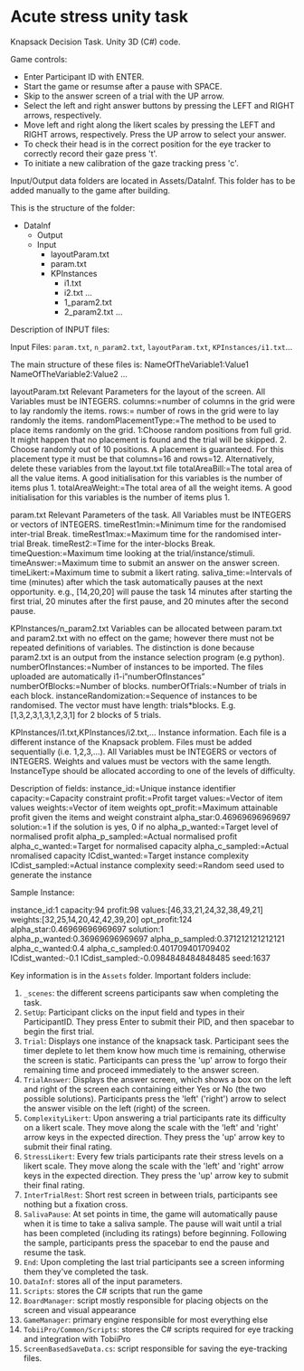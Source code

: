 # Acute stress unity task

Knapsack Decision Task. Unity 3D (C#) code.

Game controls:
- Enter Participant ID with ENTER.
- Start the game or resumse after a pause with SPACE.
- Skip to the answer screen of a trial with the UP arrow.
- Select the left and right answer buttons by pressing the LEFT and RIGHT arrows, respectively.
- Move left and right along the likert scales by pressing the LEFT and RIGHT arrows, respectively. Press the UP arrow to select your answer.
- To check their head is in the correct position for the eye tracker to correctly record their gaze press 't'.
- To initiate a new calibration of the gaze tracking press 'c'. 

Input/Output data folders are located in Assets/DataInf. This folder has to be added manually to the game after building. 

This is the structure of the folder:
- DataInf
	- Output
	- Input 
		- layoutParam.txt
		- param.txt
		- KPInstances
			- i1.txt
			- i2.txt 
				…
			- 1_param2.txt
			- 2_param2.txt
				…

Description of INPUT files:




Input Files: `param.txt`, `n_param2.txt`, `layoutParam.txt`, `KPInstances/i1.txt`…

The main structure of these files is: 
NameOfTheVariable1:Value1
NameOfTheVariable2:Value2
…

layoutParam.txt
Relevant Parameters for the layout of the screen. All Variables must be INTEGERS.
columns:=number of columns in the grid were to lay randomly the items.
rows:= number of rows in the grid were to lay randomly the items.
randomPlacementType:=The method to be used to place items randomly on the grid.
	1:Choose random positions from full grid. It might happen that no placement is found and the trial will be skipped.
	2. Choose randomly out of 10 positions. A placement is guaranteed. For this placement type it must be that columns=16 and rows=12. Alternatively, delete these 	variables from the layout.txt file
totalAreaBill:=The total area of all the value items. A good initialisation for this variables is the number of items plus 1.
totalAreaWeight:=The total area of all the weight items. A good initialisation for this variables is the number of items plus 1.


param.txt
Relevant Parameters of the task. All Variables must be INTEGERS or vectors of INTEGERS.
timeRest1min:=Minimum time for the randomised inter-trial Break.
timeRest1max:=Maximum time for the randomised inter-trial Break.
timeRest2:=Time for the inter-blocks Break.
timeQuestion:=Maximum time looking at the trial/instance/stimuli.
timeAnswer:=Maximum time to submit an answer on the answer screen.
timeLikert:=Maximum time to submit a likert rating.
saliva_time:=Intervals of time (minutes) after which the task automatically pauses at the next opportunity. e.g., [14,20,20] will pause the task 14 minutes after starting the first trial, 20 minutes after the first pause, and 20 minutes after the second pause. 

KPInstances/n_param2.txt 
Variables can be allocated between param.txt and param2.txt with no effect on the game; however there must not be repeated definitions of variables. The distinction is done because param2.txt is an output from the instance selection program (e.g python).
numberOfInstances:=Number of instances to be imported. The files uploaded are 			automatically i1-i”numberOfInstances”
numberOfBlocks:=Number of blocks.
numberOfTrials:=Number of trials in each block.
instanceRandomization:=Sequence of instances to be randomised. The vector must have length: 	trials*blocks. E.g. [1,3,2,3,1,3,1,2,3,1] for 2 blocks of 5 trials.


KPInstances/i1.txt,KPInstances/i2.txt,…
Instance information. Each file is a different instance of the Knapsack problem. 
Files must be added sequentially (i.e. 1,2,3,…). All Variables must be INTEGERS or vectors of INTEGERS.
Weights and values must be vectors with the same length. InstanceType should be allocated according to one of the levels of difficulty. 

Description of fields:
instance_id:=Unique instance identifier
capacity:=Capacity constraint
profit:=Profit target
values:=Vector of item values
weights:=Vector of item weights
opt_profit:=Maximum attainable profit given the items and weight constraint
alpha_star:0.46969696969697
solution:=1 if the solution is yes, 0 if no
alpha_p_wanted:=Target level of normalised profit
alpha_p_sampled:=Actual normalised profit
alpha_c_wanted:=Target for normalised capacity
alpha_c_sampled:=Actual nromalised capacity
ICdist_wanted:=Target instance complexity
ICdist_sampled:=Actual instance complexity
seed:=Random seed used to generate the instance

Sample Instance:

instance_id:1
capacity:94
profit:98
values:[46,33,21,24,32,38,49,21]
weights:[32,25,14,20,42,42,39,20]
opt_profit:124
alpha_star:0.46969696969697
solution:1
alpha_p_wanted:0.36969696969697
alpha_p_sampled:0.371212121212121
alpha_c_wanted:0.4
alpha_c_sampled:0.401709401709402
ICdist_wanted:-0.1
ICdist_sampled:-0.0984848484848485
seed:1637


Key information is in the `Assets` folder. Important folders include:

1. `_scenes`: the different screens participants saw when completing the task.
  1. `SetUp`: Participant clicks on the input field and types in their ParticipantID. They press Enter to submit their PID, and then spacebar to begin the first trial.
  2. `Trial`: Displays one instance of the knapsack task. Participant sees the timer deplete to let them know how much time is remaining, otherwise the screen is static. Participants can press the 'up' arrow to forgo their remaining time and proceed immediately to the answer screen.
  3. `TrialAnswer`: Displays the answer screen, which shows a box on the left and right of the screen each containing either Yes or No (the two possible solutions). Participants press the 'left' ('right') arrow to select the answer visible on the left (right) of the screen.
  4. `ComplexityLikert`: Upon answering a trial participants rate its difficulty on a likert scale. They move along the scale with the 'left' and 'right' arrow keys in the expected direction. They press the 'up' arrow key to submit their final rating.
  5. `StressLikert`: Every few trials participants rate their stress levels on a likert scale. They move along the scale with the 'left' and 'right' arrow keys in the expected direction. They press the 'up' arrow key to submit their final rating.
  6. `InterTrialRest`: Short rest screen in between trials, participants see nothing but a fixation cross.
  7. `SalivaPause`: At set points in time, the game will automatically pause when it is time to take a saliva sample. The pause will wait until a trial has been completed (including its ratings) before beginning. Following the sample, participants press the spacebar to end the pause and resume the task.
  8. `End`: Upon completing the last trial participants see a screen informing them they've completed the task.
2. `DataInf`: stores all of the input parameters.
3. `Scripts`: stores the C# scripts that run the game
  1. `BoardManager`: script mostly responsible for placing objects on the screen and visual appearance
  2. `GameManager`: primary engine responsible for most everything else
4. `TobiiPro/Common/Scripts`: stores the C# scripts required for eye tracking and integration with TobiiPro
5. `ScreenBasedSaveData.cs`: script responsible for saving the eye-tracking files. 
